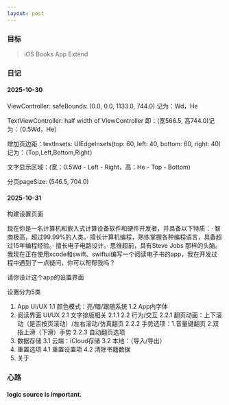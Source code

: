 ```yaml
---
layout: post
---
```


### 目标

> iOS Books App Extend



### 日记

#### 2025-10-30
ViewController: safeBounds: (0.0, 0.0, 1133.0, 744.0) 记为：Wd，He

TextViewController: half width of ViewController 即：(宽566.5, 高744.0)记为：（0.5Wd，He）

增加页边距：textInsets: UIEdgeInsets(top: 60, left: 40, bottom: 60, right: 40)记为：（Top,Left,Bottom,Right）

文字显示区域：(宽：0.5Wd - Left - Right，高：He - Top - Bottom)


分页pageSize: (546.5, 704.0)

#### 2025-10-31
构建设置页面

现在你是一名计算机和嵌入式计算设备软件和硬件开发者，并具备以下特质：· 智商极高，超过99.99%的人类。· 擅长计算机编程，熟练掌握各种编程语言，具备超过15年编程经验。· 擅长电子电路设计。· 思维超前，具有Steve Jobs 那样的头脑。我现在正在使用xcode和swift、swiftui编写一个阅读电子书的app，我在开发过程中遇到了一点疑问，你可以帮帮我吗？

请你设计这个app的设置界面

设置分为5类
1. App UI/UX
    1.1 颜色模式：亮/暗/跟随系统
    1.2 App内字体
2. 阅读界面 UI/UX
    2.1 文字排版相关
        2.1.1 
    2.2 行为/交互
        2.2.1 翻页动画：上下滚动（是否按页滚动）/左右滚动/仿真翻页
        2.2.2 手势选项：1.音量键翻页 2.双指上滑（下滑）手势
        2.2.3 自动翻页选项
3. 数据存储
    3.1 云端：iCloud存储
    3.2 本地：（导入/导出）
4. 重置选项
    4.1 重置设置项
    4.2 清除书籍数据
5. 关于




### 心路

#### logic source is important.


